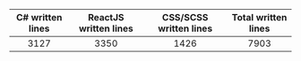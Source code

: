 
| C# written lines | ReactJS written lines | CSS/SCSS written lines | Total written lines | 
| :---: | :---: | :---: | :---: | 
| 3127 | 3350 | 1426 | 7903|